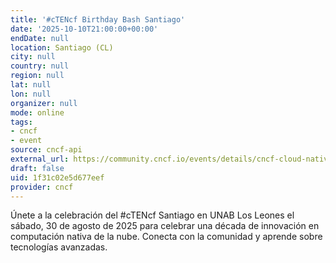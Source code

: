 ```yaml
---
title: '#cTENcf Birthday Bash Santiago'
date: '2025-10-10T21:00:00+00:00'
endDate: null
location: Santiago (CL)
city: null
country: null
region: null
lat: null
lon: null
organizer: null
mode: online
tags:
- cncf
- event
source: cncf-api
external_url: https://community.cncf.io/events/details/cncf-cloud-native-santiago-presents-ctencf-birthday-bash-santiago/
draft: false
uid: 1f31c02e5d677eef
provider: cncf
---
```

Únete a la celebración del #cTENcf Santiago en UNAB Los Leones el sábado, 30 de agosto de 2025 para celebrar una década de innovación en computación nativa de la nube. Conecta con la comunidad y aprende sobre tecnologías avanzadas.
